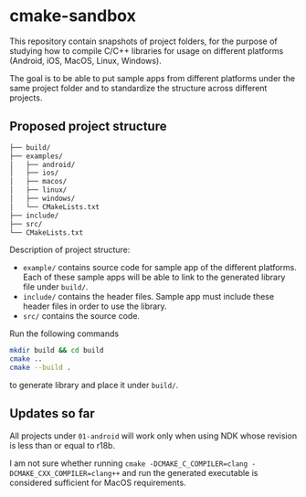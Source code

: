 # cmake-sandbox

This repository contain snapshots of project folders, for the purpose of studying how to compile C/C++ libraries for usage on different platforms (Android, iOS, MacOS, Linux, Windows).

The goal is to be able to put sample apps from different platforms under the same project folder and to standardize the structure across different projects.

## Proposed project structure

```bash
├── build/
├── examples/
│   ├── android/
│   ├── ios/
│   ├── macos/
│   ├── linux/
│   ├── windows/
│   └── CMakeLists.txt
├── include/
├── src/
└── CMakeLists.txt
```

Description of project structure:
* `example/` contains source code for sample app of the different platforms. Each of these sample apps will be able to link to the generated library file under `build/`.
* `include/` contains the header files. Sample app must include these header files in order to use the library.
* `src/` contains the source code.

Run the following commands
```bash
mkdir build && cd build
cmake ..
cmake --build .
```
to generate library and place it under `build/`.

## Updates so far

All projects under `01-android` will work only when using NDK whose revision is less than or equal to r18b.

I am not sure whether running `cmake -DCMAKE_C_COMPILER=clang -DCMAKE_CXX_COMPILER=clang++` and run the generated executable is considered sufficient for MacOS requirements.
